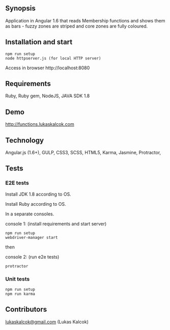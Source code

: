 ## Synopsis
Application in Angular 1.6 that reads Membership functions and shows them as bars - fuzzy zones are striped and core zones are fully coloured.

## Installation and start
```
npm run setup
node httpserver.js (for local HTTP server)
```

Access in browser http://localhost:8080

## Requirements
Ruby, Ruby gem, NodeJS, JAVA SDK 1.8

## Demo
http://functions.lukaskalcok.com

## Technology
Angular.js (1.6+), GULP, CSS3, SCSS, HTML5, Karma, Jasmine, Protractor, 

## Tests

### E2E tests

Install JDK 1.8 according to OS.

Install Ruby according to OS.

In a separate consoles.

console 1: (install requirements and start server)
```
npm run setup
webdriver-manager start
```

then

console 2: (run e2e tests)
```
protractor
```

### Unit tests
```
npm run setup
npm run karma
```

## Contributors
lukaskalcok@gmail.com (Lukas Kalcok)


